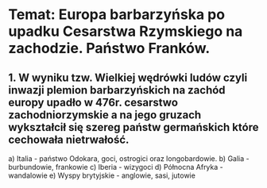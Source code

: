 # Temat: Europa barbarzyńska po upadku Cesarstwa Rzymskiego na zachodzie. Państwo Franków.
## 1. W wyniku tzw. Wielkiej wędrówki ludów czyli inwazji plemion barbarzyńskich na zachód europy upadło w 476r. cesarstwo zachodniorzymskie a na jego gruzach wykształcił się szereg państw germańskich które cechowała nietrwałość.
a) Italia - państwo Odokara, goci, ostrogici oraz longobardowie.
b) Galia - burbundowie, frankowie
c) Iberia - wizygoci
d) Północna Afryka - wandalowie
e) Wyspy brytyjskie - anglowie, sasi, jutowie

